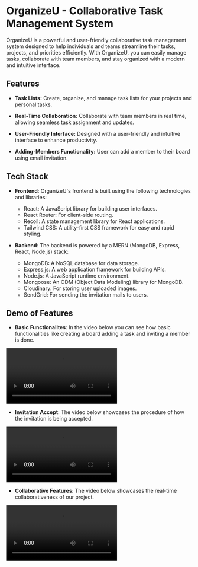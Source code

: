# OrganizeU - Collaborative Task Management System

OrganizeU is a powerful and user-friendly collaborative task management system designed to help individuals and teams streamline their tasks, projects, and priorities efficiently. With OrganizeU, you can easily manage tasks, collaborate with team members, and stay organized with a modern and intuitive interface.

## Features

- **Task Lists:** Create, organize, and manage task lists for your projects and personal tasks.

- **Real-Time Collaboration:** Collaborate with team members in real time, allowing seamless task assignment and updates.

- **User-Friendly Interface:** Designed with a user-friendly and intuitive interface to enhance productivity.

- **Adding-Members Functionality:** User can add a member to their board using email invitation.

## Tech Stack

- **Frontend**: OrganizeU's frontend is built using the following technologies and libraries:

  - React: A JavaScript library for building user interfaces.
  - React Router: For client-side routing.
  - Recoil: A state management library for React applications.
  - Tailwind CSS: A utility-first CSS framework for easy and rapid styling.

- **Backend**: The backend is powered by a MERN (MongoDB, Express, React, Node.js) stack:

  - MongoDB: A NoSQL database for data storage.
  - Express.js: A web application framework for building APIs.
  - Node.js: A JavaScript runtime environment.
  - Mongoose: An ODM (Object Data Modeling) library for MongoDB.
  - Cloudinary: For storing user uploaded images.
  - SendGrid: For sending the invitation mails to users.


## Demo of Features

- **Basic Functionalites**: In the video below you can see how basic functionalities like creating a board adding a task and inviting a member is done. 

![Basic Functionalities](https://github-production-user-asset-6210df.s3.amazonaws.com/115007121/367510933-e09f91c7-6762-4feb-80ff-ee2f25317e79.webm?X-Amz-Algorithm=AWS4-HMAC-SHA256&X-Amz-Credential=AKIAVCODYLSA53PQK4ZA%2F20240914%2Fus-east-1%2Fs3%2Faws4_request&X-Amz-Date=20240914T111719Z&X-Amz-Expires=300&X-Amz-Signature=72b87a7a29288e13a04d22536ae6a38afd75f57168517f71d29ce308e7132c98&X-Amz-SignedHeaders=host&actor_id=115007121&key_id=0&repo_id=716489319)

- **Invitation Accept**: The video below showcases the procedure of how the invitation is being accepted.

![Invitation Accept](https://res.cloudinary.com/difni7szo/video/upload/v1726311440/InvitationAccept.webm)

- **Collaborative Features**: The video below showcases the real-time collaborativeness of our project.

![Collaborative Features](https://res.cloudinary.com/difni7szo/video/upload/v1726311556/Collaboration.webm)
